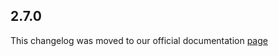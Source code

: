 ## 2.7.0

This changelog was moved to our official documentation [page](https://docs.tryrook.io/docs/category/sdks)